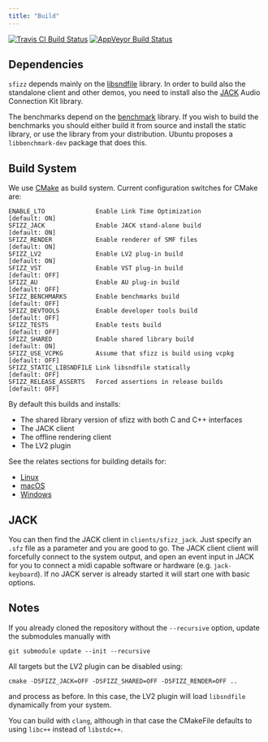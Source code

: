 ```yaml
---
title: "Build"
---
```


[![Travis CI Build Status]](https://travis-ci.com/sfztools/sfizz)
[![AppVeyor Build Status]](https://ci.appveyor.com/project/sfztools/sfizz)

## Dependencies

`sfizz` depends mainly on the [libsndfile] library.
In order to build also the standalone client and other demos, you need to
install also the [JACK] Audio Connection Kit library.

The benchmarks depend on the [benchmark] library.
If you wish to build the benchmarks you should either build it from source and
install the static library, or use the library from your distribution.
Ubuntu proposes a `libbenchmark-dev` package that does this.

## Build System

We use [CMake] as build system.
Current configuration switches for CMake are:

```
ENABLE_LTO              Enable Link Time Optimization          [default: ON]
SFIZZ_JACK              Enable JACK stand-alone build          [default: ON]
SFIZZ_RENDER            Enable renderer of SMF files 					 [default: ON]
SFIZZ_LV2               Enable LV2 plug-in build               [default: ON]
SFIZZ_VST               Enable VST plug-in build               [default: OFF]
SFIZZ_AU                Enable AU plug-in build                [default: OFF]
SFIZZ_BENCHMARKS        Enable benchmarks build                [default: OFF]
SFIZZ_DEVTOOLS          Enable developer tools build 					 [default: OFF]
SFIZZ_TESTS             Enable tests build                     [default: OFF]
SFIZZ_SHARED            Enable shared library build            [default: ON]
SFIZZ_USE_VCPKG         Assume that sfizz is build using vcpkg [default: OFF]
SFIZZ_STATIC_LIBSNDFILE Link libsndfile statically             [default: OFF]
SFIZZ_RELEASE_ASSERTS   Forced assertions in release builds 	 [default: OFF]
```

By default this builds and installs:
- The shared library version of sfizz with both C and C++ interfaces
- The JACK client
- The offline rendering client
- The LV2 plugin

See the relates sections for building details for:
- [Linux]
- [macOS]
- [Windows]

## JACK

You can then find the JACK client in `clients/sfizz_jack`.
Just specify an `.sfz` file as a parameter and you are good to go.
The JACK client client will forcefully connect to the system output,
and open an event input in JACK for you to connect a midi capable software
or hardware (e.g. `jack-keyboard`).
If no JACK server is already started it will start one with basic options.

## Notes

If you already cloned the repository without the `--recursive` option,
update the submodules manually with

```
git submodule update --init --recursive
```

All targets but the LV2 plugin can be disabled using:

```
cmake -DSFIZZ_JACK=OFF -DSFIZZ_SHARED=OFF -DSFIZZ_RENDER=OFF ..
```

and process as before.
In this case, the LV2 plugin will load `libsndfile` dynamically from your system.

You can build with `clang`, although in that case the CMakeFile
defaults to using `libc++` instead of `libstdc++`.

[libsndfile]:             http://mega-nerd.com/libsndfile/
[JACK]:                   https://jackaudio.org
[benchmark]:              https://github.com/google/benchmark/
[CMake]:                  https://cmake.org/
[Linux]:                  linux
[macOS]:                  macos
[Windows]:                windows
[Travis CI Build Status]: https://img.shields.io/travis/com/sfztools/sfizz.svg?label=Linux-macOS&style=popout&logo=travis
[AppVeyor Build Status]:  https://img.shields.io/appveyor/ci/sfztools/sfizz.svg?label=Windows&style=popout&logo=appveyor
